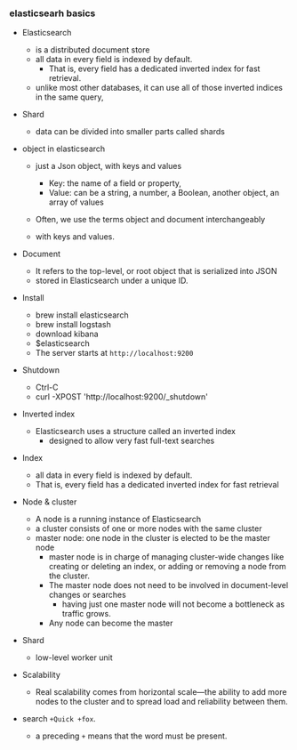 ### elasticsearh basics
- Elasticsearch
	- is a distributed document store
	-  all data in every field is indexed by default. 
		- That is, every field has a dedicated inverted index for fast retrieval. 
	- unlike most other databases, it can use all of those inverted indices in the same query,
	
- Shard
	- data can be divided into smaller parts called shards

- object in elasticsearch
	- just a Json object, with keys and values
		- Key: the name of a field or property, 
		- Value: can be a string, a number, a Boolean, another object, an array of values

	- Often, we use the terms object and document interchangeably
	-  with keys and values. 

- Document
	-  It refers to the top-level, or root object that is serialized into JSON
	- stored in Elasticsearch under a unique ID.


- Install
	- brew install elasticsearch
	- brew install logstash
	- download kibana
	- $elasticsearch
	- The server starts at `http://localhost:9200`

- Shutdown
	- Ctrl-C
	- curl -XPOST 'http://localhost:9200/_shutdown'

- Inverted index
	- Elasticsearch uses a structure called an inverted index
		- designed to allow very fast full-text searches

- Index
	- all data in every field is indexed by default. 
	- That is, every field has a dedicated inverted index for fast retrieval

- Node & cluster
	- A node is a running instance of Elasticsearch
	- a cluster consists of one or more nodes with the same cluster
	- master node: one node in the cluster is elected to be the master node
		- master node is in charge of managing cluster-wide changes like creating or deleting an index, or adding or removing a node from the cluster. 
		- The master node does not need to be involved in document-level changes or searches
			-  having just one master node will not become a bottleneck as traffic grows.
		- Any node can become the master

- Shard
	- low-level worker unit

- Scalability
	- Real scalability comes from horizontal scale—the ability to add more nodes to the cluster and to spread load and reliability between them.

- search `+Quick +fox`. 
	- a preceding `+` means that the word must be present.